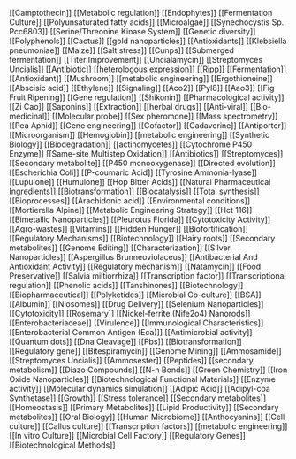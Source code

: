 [[Camptothecin]]
[[Metabolic regulation]]
[[Endophytes]]
[[Fermentation Culture]]
[[Polyunsaturated fatty acids]]
[[Microalgae]]
[[Synechocystis Sp. Pcc6803]]
[[Serine/Threonine Kinase System]]
[[Genetic diversity]]
[[Polyphenols]]
[[Cactus]]
[[gold nanoparticles]]
[[Antioxidants]]
[[Klebsiella pneumoniae]]
[[Maize]]
[[Salt stress]]
[[Cunps]]
[[Submerged fermentation]]
[[Titer Improvement]]
[[Uncialamycin]]
[[Streptomyces Uncialis]]
[[Antibiotic]]
[[heterologous expression]]
[[Ripp]]
[[Fermentation]]
[[Antioxidant]]
[[Mushroom]]
[[metabolic engineering]]
[[Ergothioneine]]
[[Abscisic acid]]
[[Ethylene]]
[[Signaling]]
[[Aco2]]
[[Pyl8]]
[[Aao3]]
[[Fig Fruit Ripening]]
[[Gene regulation]]
[[Shikonin]]
[[Pharmacological activity]]
[[Zi Cao]]
[[Saponins]]
[[Extraction]]
[[herbal drugs]]
[[Anti-viral]]
[[Bio-medicinal]]
[[Molecular probe]]
[[Sex pheromone]]
[[Mass spectrometry]]
[[Pea Aphid]]
[[Gene engineering]]
[[Cofactor]]
[[Cadaverine]]
[[Antiporter]]
[[Microorganism]]
[[Hemoglobin]]
[[metabolic engineering]]
[[Synthetic Biology]]
[[Biodegradation]]
[[actinomycetes]]
[[Cytochrome P450 Enzyme]]
[[Same-site Multistep Oxidation]]
[[Antibiotics]]
[[Streptomyces]]
[[Secondary metabolite]]
[[P450 monooxygenase]]
[[Directed evolution]]
[[Escherichia Coli]]
[[P-coumaric Acid]]
[[Tyrosine Ammonia-lyase]]
[[Lupulone]]
[[Humulone]]
[[Hop Bitter Acids]]
[[Natural Pharmaceutical Ingredients]]
[[Biotransformation]]
[[Biocatalysis]]
[[Total synthesis]]
[[Bioprocesses]]
[[Arachidonic acid]]
[[Environmental conditions]]
[[Mortierella Alpine]]
[[Metabolic Engineering Strategy]]
[[Hct 116]]
[[Bimetallic Nanoparticles]]
[[Pleurotus Florida]]
[[Cytotoxicity Activity]]
[[Agro-wastes]]
[[Vitamins]]
[[Hidden Hunger]]
[[Biofortification]]
[[Regulatory Mechanisms]]
[[Biotechnology]]
[[Hairy roots]]
[[Secondary metabolites]]
[[Genome Editing]]
[[Characterization]]
[[Silver Nanoparticles]]
[[Aspergillus Brunneoviolaceus]]
[[Antibacterial And Antioxidant Activity]]
[[Regulatory mechanism]]
[[Natamycin]]
[[Food Preservative]]
[[Salvia miltiorrhiza]]
[[Transcription factor]]
[[Transcriptional regulation]]
[[Phenolic acids]]
[[Tanshinones]]
[[Biotechnology]]
[[Biopharmaceutical]]
[[Polyketides]]
[[Microbial Co-culture]]
[[BSA]]
[[Albumin]]
[[Niosomes]]
[[Drug Delivery]]
[[Selenium Nanoparticles]]
[[Cytotoxicity]]
[[Rosemary]]
[[Nickel-ferrite (Nife2o4) Nanorods]]
[[Enterobacteriaceae]]
[[Virulence]]
[[Immunological Characteristics]]
[[Enterobacterial Common Antigen (Eca)]]
[[Antimicrobial activity]]
[[Quantum dots]]
[[Dna Cleavage]]
[[Pbs]]
[[Biotransformation]]
[[Regulatory gene]]
[[Bitespiramycin]]
[[Genome Mining]]
[[Ammosamide]]
[[Streptomyces Uncialis]]
[[Ammosester]]
[[Peptides]]
[[secondary metabolism]]
[[Diazo Compounds]]
[[N-n Bonds]]
[[Green Chemistry]]
[[Iron Oxide Nanoparticles]]
[[Biotechnological Functional Materials]]
[[Enzyme activity]]
[[Molecular dynamics simulation]]
[[Adipic Acid]]
[[Adipyl-coa Synthetase]]
[[Growth]]
[[Stress tolerance]]
[[Secondary metabolites]]
[[Homeostasis]]
[[Primary Metabolites]]
[[Lipid Productivity]]
[[Secondary metabolites]]
[[Oral Biology]]
[[Human Microbiome]]
[[Anthocyanins]]
[[Cell culture]]
[[Callus culture]]
[[Transcription factors]]
[[metabolic engineering]]
[[In vitro Culture]]
[[Microbial Cell Factory]]
[[Regulatory Genes]]
[[Biotechnological Methods]]
